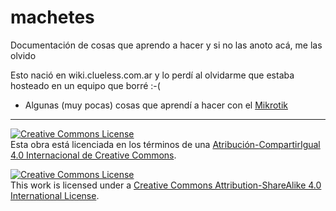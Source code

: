 # machetes
Documentación de cosas que aprendo a hacer y si no las anoto acá, me las olvido

Esto nació en wiki.clueless.com.ar y lo perdí al olvidarme que estaba hosteado en un equipo que borré :-(

* Algunas (muy pocas) cosas que aprendí a hacer con el [Mikrotik](Mikrotik)









<!-- LICENSE -->
___
<a rel="licencia" href="http://creativecommons.org/licenses/by-sa/4.0/deed.es"><img alt="Creative Commons License" style="border-width:0" src="https://i.creativecommons.org/l/by-sa/4.0/88x31.png" /></a><br />Esta obra está licenciada en los términos de una <a rel="licencia" href="http://creativecommons.org/licenses/by-sa/4.0/deed.es">Atribución-CompartirIgual 4.0 Internacional de Creative Commons</a>.

<a rel="license" href="http://creativecommons.org/licenses/by-sa/4.0/deed.en"><img alt="Creative Commons License" style="border-width:0" src="https://i.creativecommons.org/l/by-sa/4.0/88x31.png" /></a><br />This work is licensed under a <a rel="license" href="http://creativecommons.org/licenses/by-sa/4.0/deed.en">Creative Commons Attribution-ShareAlike 4.0 International License</a>.
<!-- END --> 
